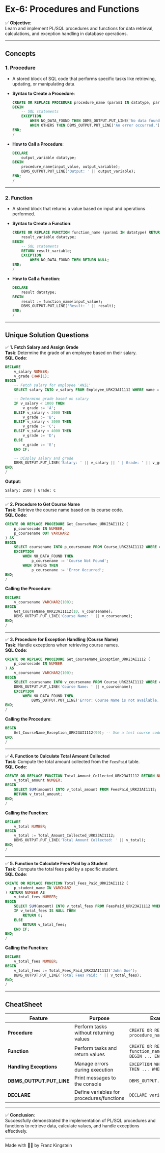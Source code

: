 # Ex-6: Procedures and Functions

✅ **Objective**:  
Learn and implement PL/SQL procedures and functions for data retrieval, calculations, and exception handling in database operations.

---
## **Concepts**

### **1. Procedure**
- A stored block of SQL code that performs specific tasks like retrieving, updating, or manipulating data.  

- **Syntax to Create a Procedure**:  
    ```sql
    CREATE OR REPLACE PROCEDURE procedure_name (param1 IN datatype, param2 OUT datatype) AS
    BEGIN
        -- SQL statements
        EXCEPTION
            WHEN NO_DATA_FOUND THEN DBMS_OUTPUT.PUT_LINE('No data found.');
            WHEN OTHERS THEN DBMS_OUTPUT.PUT_LINE('An error occurred.');
    END;
    / 
    ```

- **How to Call a Procedure**:  
    ```sql
    DECLARE
        output_variable datatype;
    BEGIN
        procedure_name(input_value, output_variable);
        DBMS_OUTPUT.PUT_LINE('Output: ' || output_variable);
    END;
    /
    ```

---

### **2. Function**
- A stored block that returns a value based on input and operations performed.  

- **Syntax to Create a Function**:  
    ```sql
    CREATE OR REPLACE FUNCTION function_name (param1 IN datatype) RETURN datatype AS
        result_variable datatype;
    BEGIN
        -- SQL statements
        RETURN result_variable;
        EXCEPTION
            WHEN NO_DATA_FOUND THEN RETURN NULL;
    END;
    /
    ```

- **How to Call a Function**:  
    ```sql
    DECLARE
        result datatype;
    BEGIN
        result := function_name(input_value);
        DBMS_OUTPUT.PUT_LINE('Result: ' || result);
    END;
    /
    ```

---

## **Unique Solution Questions**

✅ **1. Fetch Salary and Assign Grade**  
**Task**: Determine the grade of an employee based on their salary.  
**SQL Code**:  
```sql
DECLARE
    v_salary NUMBER;
    v_grade CHAR(1);
BEGIN
    -- Fetch salary for employee 'ANIL'
    SELECT salary INTO v_salary FROM Employee_URK23AI1112 WHERE name = 'ANIL';

    -- Determine grade based on salary
    IF v_salary < 1000 THEN
        v_grade := 'A';
    ELSIF v_salary < 2000 THEN
        v_grade := 'B';
    ELSIF v_salary < 3000 THEN
        v_grade := 'C';
    ELSIF v_salary < 4000 THEN
        v_grade := 'D';
    ELSE
        v_grade := 'E';
    END IF;

    -- Display salary and grade
    DBMS_OUTPUT.PUT_LINE('Salary: ' || v_salary || ' | Grade: ' || v_grade);
END;
/
```

**Output**:
```plaintext
Salary: 2500 | Grade: C
```

---

✅ **2. Procedure to Get Course Name**  
**Task**: Retrieve the course name based on its course code.  
**SQL Code**:  
```sql
CREATE OR REPLACE PROCEDURE Get_CourseName_URK23AI1112 (
    p_coursecode IN NUMBER,
    p_coursename OUT VARCHAR2
) AS
BEGIN
    SELECT coursename INTO p_coursename FROM Course_URK23AI1112 WHERE coursecode = p_coursecode;
    EXCEPTION
        WHEN NO_DATA_FOUND THEN
            p_coursename := 'Course Not Found';
        WHEN OTHERS THEN
            p_coursename := 'Error Occurred';
END;
/
```

**Calling the Procedure**:  
```sql
DECLARE
    v_coursename VARCHAR2(100);
BEGIN
    Get_CourseName_URK23AI1112(10, v_coursename);
    DBMS_OUTPUT.PUT_LINE('Course Name: ' || v_coursename);
END;
/
```

---

✅ **3. Procedure for Exception Handling (Course Name)**  
**Task**: Handle exceptions when retrieving course names.  
**SQL Code**:  
```sql
CREATE OR REPLACE PROCEDURE Get_CourseName_Exception_URK23AI1112 (
    p_coursecode IN NUMBER
) AS
    v_coursename VARCHAR2(100);
BEGIN
    SELECT coursename INTO v_coursename FROM Course_URK23AI1112 WHERE coursecode = p_coursecode;
    DBMS_OUTPUT.PUT_LINE('Course Name: ' || v_coursename);
    EXCEPTION
        WHEN NO_DATA_FOUND THEN
            DBMS_OUTPUT.PUT_LINE('Error: Course Name is not available.');
END;
/
```

**Calling the Procedure**:  
```sql
BEGIN
    Get_CourseName_Exception_URK23AI1112(99); -- Use a test course code
END;
/
```

---

✅ **4. Function to Calculate Total Amount Collected**  
**Task**: Compute the total amount collected from the `FeesPaid` table.  
**SQL Code**:  
```sql
CREATE OR REPLACE FUNCTION Total_Amount_Collected_URK23AI1112 RETURN NUMBER AS
    v_total_amount NUMBER;
BEGIN
    SELECT SUM(amount) INTO v_total_amount FROM FeesPaid_URK23AI1112;
    RETURN v_total_amount;
END;
/
```

**Calling the Function**:  
```sql
DECLARE
    v_total NUMBER;
BEGIN
    v_total := Total_Amount_Collected_URK23AI1112;
    DBMS_OUTPUT.PUT_LINE('Total Amount Collected: ' || v_total);
END;
/
```

---

✅ **5. Function to Calculate Fees Paid by a Student**  
**Task**: Compute the total fees paid by a specific student.  
**SQL Code**:  
```sql
CREATE OR REPLACE FUNCTION Total_Fees_Paid_URK23AI1112 (
    p_student_name IN VARCHAR2
) RETURN NUMBER AS
    v_total_fees NUMBER;
BEGIN
    SELECT SUM(amount) INTO v_total_fees FROM FeesPaid_URK23AI1112 WHERE rollno = (SELECT rollno FROM Student_URK23AI1112 WHERE name = p_student_name);
    IF v_total_fees IS NULL THEN
        RETURN 0;
    ELSE
        RETURN v_total_fees;
    END IF;
END;
/
```

**Calling the Function**:  
```sql
DECLARE
    v_total_fees NUMBER;
BEGIN
    v_total_fees := Total_Fees_Paid_URK23AI1112('John Doe');
    DBMS_OUTPUT.PUT_LINE('Total Fees Paid: ' || v_total_fees);
END;
/
```

---

## **CheatSheet**

| **Feature**               | **Purpose**                                     | **Example Syntax**                                                                 |
|----------------------------|------------------------------------------------|------------------------------------------------------------------------------------|
| **Procedure**              | Perform tasks without returning values         | `CREATE OR REPLACE PROCEDURE procedure_name AS BEGIN ... END;`                    |
| **Function**               | Perform tasks and return values                | `CREATE OR REPLACE FUNCTION function_name RETURN datatype AS BEGIN ... END;`       |
| **Handling Exceptions**    | Manage errors during execution                 | `EXCEPTION WHEN NO_DATA_FOUND THEN ... WHEN OTHERS THEN ...;`                      |
| **DBMS_OUTPUT.PUT_LINE**   | Print messages to the console                  | `DBMS_OUTPUT.PUT_LINE('Message');`                                                |
| **DECLARE**                | Define variables for procedures/functions      | `DECLARE variable_name datatype;`                                                 |

---

✅ **Conclusion**:  
Successfully demonstrated the implementation of PL/SQL procedures and functions to retrieve data, calculate values, and handle exceptions effectively.

---
Made with 🫶🏻 by Franz Kingstein
